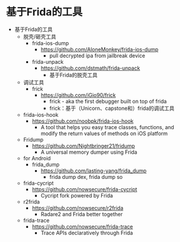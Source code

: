 # 基于Frida的工具

* 基于Frida的工具
  * 脱壳/砸壳工具
    * frida-ios-dump
      * https://github.com/AloneMonkey/frida-ios-dump
        * pull decrypted ipa from jailbreak device
    * frida-unpack
      * https://github.com/dstmath/frida-unpack
        * 基于Frida的脱壳工具
  * 调试工具
    * frick
      * https://github.com/iGio90/frick
        * frick - aka the first debugger built on top of frida
        * frick：基于（Unicorn、capstone和）frida的调试工具
  * frida-ios-hook
    * https://github.com/noobpk/frida-ios-hook
      * A tool that helps you easy trace classes, functions, and modify the return values of methods on iOS platform
  * Fridump
    * https://github.com/Nightbringer21/fridump
      * A universal memory dumper using Frida
  * for Android
    * frida_dump
      * https://github.com/lasting-yang/frida_dump
        * frida dump dex, frida dump so
  * frida-cycript
    * https://github.com/nowsecure/frida-cycript
      * Cycript fork powered by Frida
  * r2frida
    * https://github.com/nowsecure/r2frida
      * Radare2 and Frida better together
  * frida-trace
    * https://github.com/nowsecure/frida-trace
      * Trace APIs declaratively through Frida

